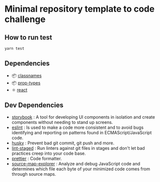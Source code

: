 # Minimal repository template to code challenge

## How to run test

```
yarn test
```

## Dependencies

- 📦 [classnames](https://www.npmjs.com/package/classnames)
- 📦 [prop-types](https://www.npmjs.com/package/prop-types)
- ⚛️ [react](https://es.reactjs.org/)

## Dev Dependencies

- [storybook](https://storybook.js.org/) : A tool for developing UI components in isolation and create components without needing to stand up screens.
- [eslint](https://eslint.org/) : Is used to make a code more consistent and to avoid bugs identifying and reporting on patterns found in ECMAScript/JavaScript code.
- [husky](https://www.npmjs.com/package/husky) : Prevent bad git commit, git push and more.
- [lint-staged](https://www.npmjs.com/package/lint-staged) : Run linters against git files in stages and don't let bad practices creep into your code base.
- [prettier](https://prettier.io/) : Code formatter.
- [source-map-explorer](https://www.npmjs.com/package/source-map-explorer) : Analyze and debug JavaScript code and determines which file each byte of your minimized code comes from through source maps.
